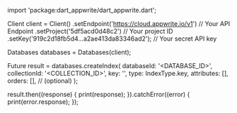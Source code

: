 import 'package:dart_appwrite/dart_appwrite.dart';

Client client = Client()
  .setEndpoint('https://cloud.appwrite.io/v1') // Your API Endpoint
  .setProject('5df5acd0d48c2') // Your project ID
  .setKey('919c2d18fb5d4...a2ae413da83346ad2'); // Your secret API key

Databases databases = Databases(client);

Future result = databases.createIndex(
  databaseId: '<DATABASE_ID>',
  collectionId: '<COLLECTION_ID>',
  key: '',
  type:  IndexType.key,
  attributes: [],
  orders: [], // (optional)
);

result.then((response) {
  print(response);
}).catchError((error) {
  print(error.response);
});
